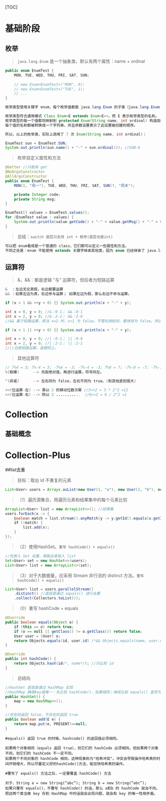 [TOC]



# 基础阶段

## 枚举

>`java.lang.Enum` 是一个抽象类，默认有两个属性：name + ordinal

```java
public enum EnumTest {    
    MON, TUE, WED, THU, FRI, SAT, SUN; 
    
    // new Enum<EnumTest>("MON", 0);
    // new Enum<EnumTest>("TUE", 1);
    // ...
}
```

```java
枚举类型使用关键字 enum，每个枚举值都是 java.lang.Enum 的子类（java.lang.Enum 是一个抽象类）。

枚举类型符合通用模式 Class Enum<E extends Enum<E>>，而 E 表示枚举类型的名称。
枚举类型的每一个值都将映射到 protected Enum(String name, int ordinal) 构造函数中。
每个值的名称都被转换成一个字符串，并且序数设置表示了此设置被创建的顺序。

所以，以上的枚举类，实际上调用了 7 次 Enum(String name, int ordinal)：
```

```java
EnumTest sun = EnumTest.SUN;
System.out.println(sun.name() + "-" + sun.ordinal()); //SUN-6
```

> 枚举自定义属性和方法

```java
@Getter //只能有 get
@NoArgsConstructor
@AllArgsConstructor
public enum EnumTest {
    MON(1, "周一"), TUE, WED, THU, FRI, SAT, SUN(7, "周末");

    private Integer code;
    private String msg;
}
```

```java
EnumTest[] values = EnumTest.values();
for (EnumTest value : values) {
    System.out.println(value.getCode() + "-" + value.getMsg() + "-" + value.ordinal()); //7-周末-6
}
```

> 总结：`switch 底层只支持 int + 枚举(底层也是int)`

```java
可以把 enum看成是一个普通的 class，它们都可以定义一些属性和方法。
不同之处是：enum 不能使用 extends 关键字继承其他类，因为 enum 已经继承了 java.lang.Enum（java是单一继承）。
```

## 运算符

> &，&&：都是逻辑 "与" 运算符，但后者为短路运算

```java
&  ：左边无论真假，右边都要运算
&& ：如果左边为真，右边参与运算； 如果左边为假，那么右边不参与运算。
```

```java
if (x < 1 && ++y > 0) {} System.out.println(x + "-" + y);

int x = 0, y = 0; //&：0-1； &&：0-1
int x = 2, y = 0; //&：2-1； &&：2-0
//&& 属于短路运算，即当 x=2 时，x<1 为 false。不管右侧如何，整体恒为 false。所以，不再进行 ++y>0 判断，即 y 不再自增。
```

```java
if (x < 1 || ++y > 0) {} System.out.println(x + "-" + y);

int x = 0, y = 0; //|：0-1； ||：0-0
int x = 2, y = 0; //|：2-1； ||：2-1
//||也是短路运算，道理同上。
```

> 其他运算符

```java
// 7%4 = 3; 7%-4 = 3; -7%4 = -3; -7%-4 = -3; 7%9 = 7; -7%-9 = -7; -7%-1= 0
%(取模)      --> 先取绝对值，再进行运算。符号同左。

^(异或)      --> 左右同为 false，左右不同为 true。(和其他差别很大)

<<(位运算-左) --> 乘以 2 的移动位数次幂 //3<<2 = 3 * 2^2 =12
>>(位运算-右) --> 除以 2 ...........  //6>>2 = 6 / 2^2 =1
```



# Collection

## 基础概念





# Collection-Plus

##list去重

> 目标：取出 Id 不重复的元素

```java
List<User> users = Arrays.asList(new User(1, "a"), new User(2, "b"), new User(1, "aa")); //源集合
```

> （1）遍历源集合，用遍历元素和结果集中的每个元素比较

```java
ArrayList<User> list = new ArrayList<>(); //结果集
users.forEach(x -> {
    boolean match = list.stream().anyMatch(y -> y.getId().equals(x.getId()));
    if (!match) {
        list.add(x);
    }
});
```

> （2）使用HashSet。`重写 hashCode() + equals()`

```java
//先放入 Set 去重，再取出来放入 list
Set<User> set = new HashSet<>(users);
List<User> list = new ArrayList<>(set);
```

> （3）对于大数据量，应采用 Stream 并行流的 distinct 方法。`重写 hashCode() + equals() `

```java
List<User> list = users.parallelStream()
    .distinct() //底层是通过 equals() 进行去重
    .collect(Collectors.toList());
```

> （0）重写 hashCode + equals

```java
@Override
public boolean equals(Object o) {
    if (this == o) return true;
    if (o == null || getClass() != o.getClass()) return false;
    User user = (User) o;
    return Objects.equals(id, user.id) /*&& Objects.equals(name, user.name)*/;
}

@Override
public int hashCode() {
    return Objects.hash(id/*, name*/); //只比较 id
}
```

> 总结向

```java
//HashSet 底层是通过 HashMap 实现
//HashMap 确保key值唯一：先比较 hashCode()，如果相同；继续比较 equals() 是否为同一个对象
public HashSet() {
    map = new HashMap<>();
}

//存在则返回 false，不存在的返回 true
public boolean add(E e) {
    return map.put(e, PRESENT)==null;
}
```

```shell
#equals() 返回 true 的时候，hashcode() 的返回值必须相同。

如果两个对象相同（equals 返回 true），则它们的 hashCode 必须相同。但如果两个对象不同，则它们的 hashCode 不一定不同。
如果两个不同对象的 hashCode 相同，这种现象称为"哈希冲突"。冲突会导致操作哈希表的时间开销增大，所以尽量定义好的hashCode()方法，能加快哈希表的操作。
```

```shell
#覆写了 equals() 方法之后，一定要覆盖 hashCode() 方法

对于，String a = new String(“abc”); String b = new String(“abc”);
如果只覆写 equals()，不覆写 hashCode() 的话，那么 a和b 的 hashCode 就会不同。
把这两个类当做 key 存到 HashMap 中的话就会出现问题，就会和 key 的唯一性相矛盾。
```









